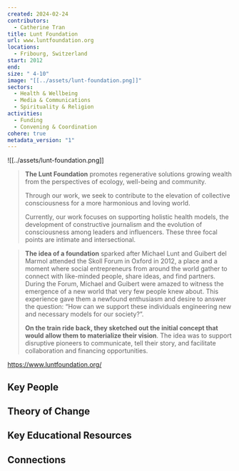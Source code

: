 ```yaml
---
created: 2024-02-24
contributors:
  - Catherine Tran
title: Lunt Foundation
url: www.luntfoundation.org
locations:
  - Fribourg, Switzerland
start: 2012
end: 
size: " 4-10"
image: "[[../assets/lunt-foundation.png]]"
sectors:
  - Health & Wellbeing
  - Media & Communications
  - Spirituality & Religion
activities:
  - Funding
  - Convening & Coordination
cohere: true
metadata_version: "1"
---
```

![[../assets/lunt-foundation.png]]


>**The Lunt Foundation** promotes regenerative solutions growing wealth from the perspectives of ecology, well-being and community.   
  >
>Through our work, we seek to contribute to the elevation of collective consciousness for a more harmonious and loving world.   
  >
>Currently, our work focuses on supporting holistic health models, the development of constructive journalism and the evolution of consciousness among leaders and influencers. These three focal points are intimate and intersectional.

>**The idea of a foundation** sparked after Michael Lunt and Guibert del Marmol attended the Skoll Forum in Oxford in 2012, a place and a moment where social entrepreneurs from around the world gather to connect with like-minded people, share ideas, and find partners. During the Forum, Michael and Guibert were amazed to witness the emergence of a new world that very few people knew about. This experience gave them a newfound enthusiasm and desire to answer the question: “How can we support these individuals engineering new and necessary models for our society?”.
>
>**On the train ride back, they sketched out the initial concept that would allow them to materialize their vision**. The idea was to support disruptive pioneers to communicate, tell their story, and facilitate collaboration and financing opportunities. 

https://www.luntfoundation.org/

## Key People

## Theory of Change

## Key Educational Resources

## Connections










